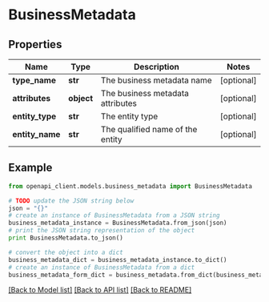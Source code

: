 # BusinessMetadata


## Properties
Name | Type | Description | Notes
------------ | ------------- | ------------- | -------------
**type_name** | **str** | The business metadata name | [optional] 
**attributes** | **object** | The business metadata attributes | [optional] 
**entity_type** | **str** | The entity type | [optional] 
**entity_name** | **str** | The qualified name of the entity | [optional] 

## Example

```python
from openapi_client.models.business_metadata import BusinessMetadata

# TODO update the JSON string below
json = "{}"
# create an instance of BusinessMetadata from a JSON string
business_metadata_instance = BusinessMetadata.from_json(json)
# print the JSON string representation of the object
print BusinessMetadata.to_json()

# convert the object into a dict
business_metadata_dict = business_metadata_instance.to_dict()
# create an instance of BusinessMetadata from a dict
business_metadata_form_dict = business_metadata.from_dict(business_metadata_dict)
```
[[Back to Model list]](../ccloud/README.md#documentation-for-models) [[Back to API list]](../ccloud/README.md#documentation-for-api-endpoints) [[Back to README]](../ccloud/README.md)


